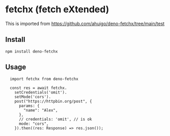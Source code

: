 # fetchx (fetch eXtended)
This is imported from https://github.com/ahuigo/deno-fetchx/tree/main/test

## Install
    npm install deno-fetchx

## Usage

```
  import fetchx from deno-fetchx

  const res = await fetchx.
    setCredentials('omit').
    setMode('cors').
    post("https://httpbin.org/post", {
      params: {
        "name": "Alex",
      },
      // credentials: 'omit', // is ok
      mode: "cors",
    }).then((res: Response) => res.json());
```
